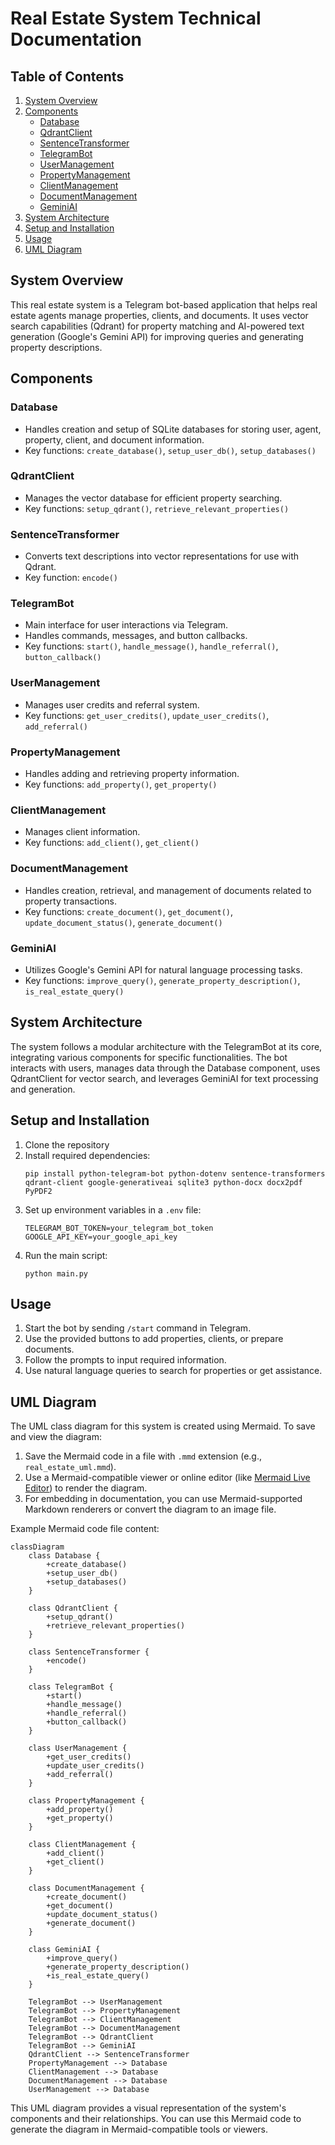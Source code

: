 # Real Estate System Technical Documentation

## Table of Contents
1. [System Overview](#system-overview)
2. [Components](#components)
   - [Database](#database)
   - [QdrantClient](#qdrantclient)
   - [SentenceTransformer](#sentencetransformer)
   - [TelegramBot](#telegrambot)
   - [UserManagement](#usermanagement)
   - [PropertyManagement](#propertymanagement)
   - [ClientManagement](#clientmanagement)
   - [DocumentManagement](#documentmanagement)
   - [GeminiAI](#geminiai)
3. [System Architecture](#system-architecture)
4. [Setup and Installation](#setup-and-installation)
5. [Usage](#usage)
6. [UML Diagram](#uml-diagram)

## System Overview

This real estate system is a Telegram bot-based application that helps real estate agents manage properties, clients, and documents. It uses vector search capabilities (Qdrant) for property matching and AI-powered text generation (Google's Gemini API) for improving queries and generating property descriptions.

## Components

### Database
- Handles creation and setup of SQLite databases for storing user, agent, property, client, and document information.
- Key functions: `create_database()`, `setup_user_db()`, `setup_databases()`

### QdrantClient
- Manages the vector database for efficient property searching.
- Key functions: `setup_qdrant()`, `retrieve_relevant_properties()`

### SentenceTransformer
- Converts text descriptions into vector representations for use with Qdrant.
- Key function: `encode()`

### TelegramBot
- Main interface for user interactions via Telegram.
- Handles commands, messages, and button callbacks.
- Key functions: `start()`, `handle_message()`, `handle_referral()`, `button_callback()`

### UserManagement
- Manages user credits and referral system.
- Key functions: `get_user_credits()`, `update_user_credits()`, `add_referral()`

### PropertyManagement
- Handles adding and retrieving property information.
- Key functions: `add_property()`, `get_property()`

### ClientManagement
- Manages client information.
- Key functions: `add_client()`, `get_client()`

### DocumentManagement
- Handles creation, retrieval, and management of documents related to property transactions.
- Key functions: `create_document()`, `get_document()`, `update_document_status()`, `generate_document()`

### GeminiAI
- Utilizes Google's Gemini API for natural language processing tasks.
- Key functions: `improve_query()`, `generate_property_description()`, `is_real_estate_query()`

## System Architecture

The system follows a modular architecture with the TelegramBot at its core, integrating various components for specific functionalities. The bot interacts with users, manages data through the Database component, uses QdrantClient for vector search, and leverages GeminiAI for text processing and generation.

## Setup and Installation

1. Clone the repository
2. Install required dependencies:
   ```
   pip install python-telegram-bot python-dotenv sentence-transformers qdrant-client google-generativeai sqlite3 python-docx docx2pdf PyPDF2
   ```
3. Set up environment variables in a `.env` file:
   ```
   TELEGRAM_BOT_TOKEN=your_telegram_bot_token
   GOOGLE_API_KEY=your_google_api_key
   ```
4. Run the main script:
   ```
   python main.py
   ```

## Usage

1. Start the bot by sending `/start` command in Telegram.
2. Use the provided buttons to add properties, clients, or prepare documents.
3. Follow the prompts to input required information.
4. Use natural language queries to search for properties or get assistance.

## UML Diagram

The UML class diagram for this system is created using Mermaid. To save and view the diagram:

1. Save the Mermaid code in a file with `.mmd` extension (e.g., `real_estate_uml.mmd`).
2. Use a Mermaid-compatible viewer or online editor (like [Mermaid Live Editor](https://mermaid.live/)) to render the diagram.
3. For embedding in documentation, you can use Mermaid-supported Markdown renderers or convert the diagram to an image file.

Example Mermaid code file content:

```mermaid
classDiagram
    class Database {
        +create_database()
        +setup_user_db()
        +setup_databases()
    }

    class QdrantClient {
        +setup_qdrant()
        +retrieve_relevant_properties()
    }

    class SentenceTransformer {
        +encode()
    }

    class TelegramBot {
        +start()
        +handle_message()
        +handle_referral()
        +button_callback()
    }

    class UserManagement {
        +get_user_credits()
        +update_user_credits()
        +add_referral()
    }

    class PropertyManagement {
        +add_property()
        +get_property()
    }

    class ClientManagement {
        +add_client()
        +get_client()
    }

    class DocumentManagement {
        +create_document()
        +get_document()
        +update_document_status()
        +generate_document()
    }

    class GeminiAI {
        +improve_query()
        +generate_property_description()
        +is_real_estate_query()
    }

    TelegramBot --> UserManagement
    TelegramBot --> PropertyManagement
    TelegramBot --> ClientManagement
    TelegramBot --> DocumentManagement
    TelegramBot --> QdrantClient
    TelegramBot --> GeminiAI
    QdrantClient --> SentenceTransformer
    PropertyManagement --> Database
    ClientManagement --> Database
    DocumentManagement --> Database
    UserManagement --> Database
```

This UML diagram provides a visual representation of the system's components and their relationships. You can use this Mermaid code to generate the diagram in Mermaid-compatible tools or viewers.